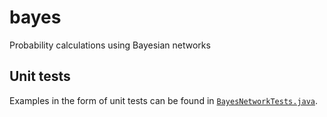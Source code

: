 # bayes

Probability calculations using Bayesian networks

## Unit tests

Examples in the form of unit tests can be found in [`BayesNetworkTests.java`](/src/com/example/ai/bayes/BayesNetworkTest.java).

